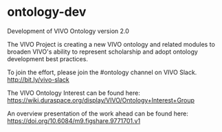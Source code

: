 # ontology-dev

Development of VIVO Ontology version 2.0

The VIVO Project is creating a new VIVO ontology and related modules to broaden VIVO's ability to represent scholarship
and adopt ontology development best practices.

To join the effort, please join the #ontology channel on VIVO Slack.  http://bit.ly/vivo-slack

The VIVO Ontology Interest can be found here:  https://wiki.duraspace.org/display/VIVO/Ontology+Interest+Group

An overview presentation of the work ahead can be found here:  https://doi.org/10.6084/m9.figshare.9771701.v1
